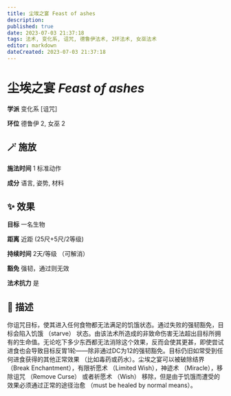 ```yaml
---
title: 尘埃之宴 Feast of ashes
description: 
published: true
date: 2023-07-03 21:37:18
tags: 法术, 变化系, 诅咒, 德鲁伊法术, 2环法术, 女巫法术
editor: markdown
dateCreated: 2023-07-03 21:37:18
---
```


# **尘埃之宴** *Feast of ashes*

**学派** 变化系 \[诅咒\] 

**环位** 德鲁伊 2, 女巫 2

## 🪄 施放

**施法时间** 1 标准动作

**成分** 语言, 姿势, 材料

## ✨ 效果 

**目标** 一名生物 

**距离** 近距 (25尺+5尺/2等级)  

**持续时间** 2天/等级 （可解消） 

**豁免** 强韧，通过则无效

**法术抗力** 是

## 📖 描述

你诅咒目标，使其进入任何食物都无法满足的饥饿状态。通过失败的强韧豁免，目标会陷入饥饿 （starve） 状态。由该法术所造成的非致命伤害无法超出目标所拥有的生命值。无论吃下多少东西都无法消除这个效果，反而会使其更甚，即使尝试进食也会导致目标反胃1轮——除非通过DC为12的强韧豁免。目标仍旧如常受到任何进食获得的其他正常效果 （比如毒药或药水）。尘埃之宴可以被破除结界 （Break Enchantment），有限祈愿术 （Limited Wish），神迹术 （Miracle），移除诅咒 （Remove Curse） 或者祈愿术 （Wish） 移除，但是由于饥饿而遭受的效果必须通过正常的途径治愈 （must be healed by normal means）。
    